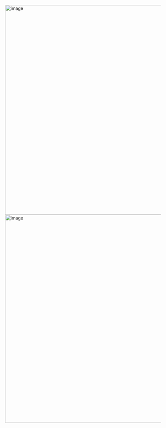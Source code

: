 <img width="677" alt="image" src="https://user-images.githubusercontent.com/63268327/158037340-4e26b127-2c5d-4b72-b474-bb20230f1ef1.png">
<img width="672" alt="image" src="https://user-images.githubusercontent.com/63268327/158037344-d7ddeb2d-384e-4699-b5f0-d4cc45195fd5.png">
